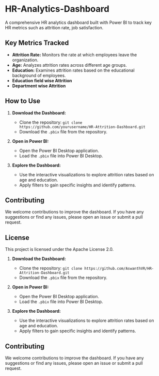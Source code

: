 # HR-Analytics-Dashboard
A comprehensive HR analytics dashboard built with Power BI to track key HR metrics such as attrition rate, job satisfaction.

## Key Metrics Tracked
- **Attrition Rate:** Monitors the rate at which employees leave the organization.
- **Age:** Analyzes attrition rates across different age groups.
- **Education:** Examines attrition rates based on the educational background of employees.
- **Education field wise Attrition**
- **Department wise Attrition**

## How to Use
1. **Download the Dashboard:**
   - Clone the repository: `git clone https://github.com/yourusername/HR-Attrition-Dashboard.git`
   - Download the `.pbix` file from the repository.

2. **Open in Power BI:**
   - Open the Power BI Desktop application.
   - Load the `.pbix` file into Power BI Desktop.

3. **Explore the Dashboard:**
   - Use the interactive visualizations to explore attrition rates based on age and education.
   - Apply filters to gain specific insights and identify patterns.

## Contributing
We welcome contributions to improve the dashboard. If you have any suggestions or find any issues, please open an issue or submit a pull request.

## License
This project is licensed under the Apache License 2.0. 


1. **Download the Dashboard:**
   - Clone the repository: `git clone https://github.com/AswanthVR/HR-Attrition-Dashboard.git`
   - Download the `.pbix` file from the repository.

2. **Open in Power BI:**
   - Open the Power BI Desktop application.
   - Load the `.pbix` file into Power BI Desktop.

3. **Explore the Dashboard:**
   - Use the interactive visualizations to explore attrition rates based on age and education.
   - Apply filters to gain specific insights and identify patterns.

## Contributing
We welcome contributions to improve the dashboard. If you have any suggestions or find any issues, please open an issue or submit a pull request.


 

